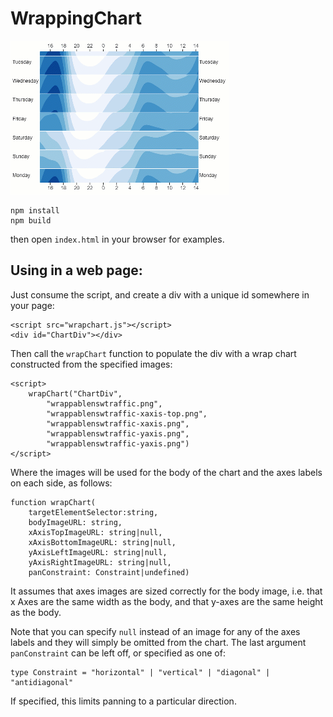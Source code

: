 # WrappingChart
[![Compose Wrapping charts from images](WrapChart.gif)](https://ialab.it.monash.edu/~dwyer/WrappingChart)
```
npm install
npm build
```
then open ```index.html``` in your browser for examples.

## Using in a web page:
Just consume the script, and create a div with a unique id somewhere in your page:
```
<script src="wrapchart.js"></script>
<div id="ChartDiv"></div>
```
Then call the ```wrapChart``` function to populate the div with a wrap chart constructed from the specified images:
```
<script>
    wrapChart("ChartDiv",
        "wrappablenswtraffic.png",
        "wrappablenswtraffic-xaxis-top.png",
        "wrappablenswtraffic-xaxis.png",
        "wrappablenswtraffic-yaxis.png",
        "wrappablenswtraffic-yaxis.png")
</script>
```
Where the images will be used for the body of the chart and the axes labels on each side, as follows:
```
function wrapChart(
    targetElementSelector:string,
    bodyImageURL: string,
    xAxisTopImageURL: string|null,
    xAxisBottomImageURL: string|null,
    yAxisLeftImageURL: string|null,
    yAxisRightImageURL: string|null,
    panConstraint: Constraint|undefined) 
```
It assumes that axes images are sized correctly for the body image, i.e. that x Axes are the same width as the body, and that y-axes are the same height as the body.

Note that you can specify ```null``` instead of an image for any of the axes labels and they will simply be omitted from the chart.
The last argument ```panConstraint``` can be left off, or specified as one of:
```
type Constraint = "horizontal" | "vertical" | "diagonal" | "antidiagonal"
```

If specified, this limits panning to a particular direction.
